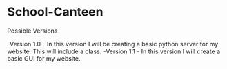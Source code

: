 # School-Canteen

Possible Versions

-Version 1.0 - In this version I will be creating a basic python server for my website. This will include a class.
-Version 1.1 - In this version I will create a basic GUI for my website.
